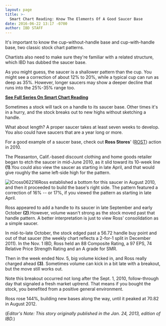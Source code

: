```yaml
---
layout: page
title: >-
  Smart Chart Reading: Know The Elements Of A Good Saucer Base
date: 2016-06-22 13:17 -0700
author: IBD STAFF
---
```





It's important to know the cup-without-handle base and cup-with-handle base, two classic stock chart patterns.


Chartists also need to make sure they're familiar with a related structure, which IBD has dubbed the saucer base.


As you might guess, the saucer is a shallower pattern than the cup. You might see a correction of about 12% to 20%, while a typical cup can run as deep as 35%. However, longer saucers may show a deeper decline that runs into the 25%-35% range too.


[**See Full Series On Smart Chart Reading**](https://www.investors.com/how-to-read-stock-chart-patterns/)


Sometimes a stock will tack on a handle to its saucer base. Other times it's in a hurry, and the stock breaks out to new highs without sketching a handle.


What about length? A proper saucer takes at least seven weeks to develop. You also could have saucers that are a year long or more.


For a good example of a saucer base, check out **Ross Stores**' ([ROST](https://research.investors.com/quote.aspx?symbol=ROST)) action in 2010.


The Pleasanton, Calif.-based discount clothing and home goods retailer began to etch the saucer in mid-June 2010, as it slid toward its 10-week line **(1)**.You could also view the saucer as starting in late April, and that would give roughly the same left-side high for the pattern.


![ICross062216](https://www.investors.com/wp-content/uploads/2016/06/ICross062216-1024x542.jpg)Ross established a bottom for this saucer in August 2010, and then it proceeded to build the base's right side. The pattern featured a correction of 16% -- or 17%, if you viewed the pattern as starting in late April.


Ross appeared to add a handle to its saucer in late September and early October **(2)**.However, volume wasn't strong as the stock moved past that handle pattern. A better interpretation is just to view Ross' consolidation as a simple saucer.


In mid-to-late October, the stock edged past a 56.72 handle buy point and out of that saucer (the weekly chart reflects a 2-for-1 split in December 2011). In the Nov. 1 IBD, Ross held an 88 Composite Rating, a 97 EPS, 74 Relative Price Strength Rating and an A grade for SMR.


Then in the week ended Nov. 5, big volume kicked in, and Ross really charged ahead **(3)**. Sometimes volume can kick in a bit late with a breakout, but the move still works out.


Note this breakout occurred not long after the Sept. 1, 2010, follow-through day that signaled a fresh market uptrend. That means if you bought the stock, you benefited from a positive general environment.


Ross rose 144%, building new bases along the way, until it peaked at 70.82 in August 2012.


(*Editor's Note: This story originally published in the Jan. 24, 2013, edition of IBD.*)




